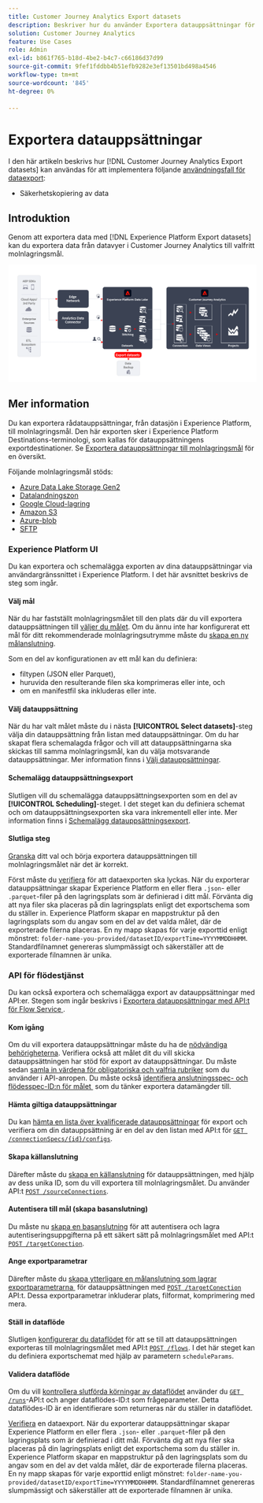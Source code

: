```yaml
---
title: Customer Journey Analytics Export datasets
description: Beskriver hur du använder Exportera datauppsättningar för att säkerhetskopiera dina data.
solution: Customer Journey Analytics
feature: Use Cases
role: Admin
exl-id: b861f765-b18d-4be2-b4c7-c66186d37d99
source-git-commit: 9fef1fddbb4b51efb9282e3ef13501bd498a4546
workflow-type: tm+mt
source-wordcount: '845'
ht-degree: 0%

---
```


# Exportera datauppsättningar

I den här artikeln beskrivs hur [!DNL Customer Journey Analytics Export datasets] kan användas för att implementera följande [användningsfall för dataexport](overview.md):

- Säkerhetskopiering av data

## Introduktion

Genom att exportera data med [!DNL Experience Platform Export datasets] kan du exportera data från datavyer i Customer Journey Analytics till valfritt molnlagringsmål.

![BI-tillägg](../assets/export-datasets.svg)

## Mer information

Du kan exportera rådatauppsättningar, från datasjön i Experience Platform, till molnlagringsmål. Den här exporten sker i Experience Platform Destinations-terminologi, som kallas för datauppsättningens exportdestinationer. Se [Exportera datauppsättningar till molnlagringsmål](https://experienceleague.adobe.com/sv/docs/experience-platform/destinations/ui/activate/export-datasets) för en översikt.

Följande molnlagringsmål stöds:

- [Azure Data Lake Storage Gen2](https://experienceleague.adobe.com/sv/docs/experience-platform/destinations/catalog/cloud-storage/adls-gen2)
- [Datalandningszon](https://experienceleague.adobe.com/sv/docs/experience-platform/destinations/catalog/cloud-storage/data-landing-zone)
- [Google Cloud-lagring](https://experienceleague.adobe.com/sv/docs/experience-platform/destinations/catalog/cloud-storage/google-cloud-storage)
- [Amazon S3](https://experienceleague.adobe.com/sv/docs/experience-platform/destinations/catalog/cloud-storage/amazon-s3#changelog)
- [Azure-blob](https://experienceleague.adobe.com/sv/docs/experience-platform/destinations/catalog/cloud-storage/azure-blob#changelog)
- [SFTP](https://experienceleague.adobe.com/sv/docs/experience-platform/destinations/catalog/cloud-storage/sftp#changelog)


### Experience Platform UI

Du kan exportera och schemalägga exporten av dina datauppsättningar via användargränssnittet i Experience Platform. I det här avsnittet beskrivs de steg som ingår.

#### Välj mål

När du har fastställt molnlagringsmålet till den plats där du vill exportera datauppsättningen till [väljer du målet](https://experienceleague.adobe.com/sv/docs/experience-platform/destinations/ui/activate/export-datasets#select-destination). Om du ännu inte har konfigurerat ett mål för ditt rekommenderade molnlagringsutrymme måste du [skapa en ny målanslutning](https://experienceleague.adobe.com/sv/docs/experience-platform/destinations/ui/connect-destination).

Som en del av konfigurationen av ett mål kan du definiera:

- filtypen (JSON eller Parquet),
- huruvida den resulterande filen ska komprimeras eller inte, och
- om en manifestfil ska inkluderas eller inte.


#### Välj datauppsättning

När du har valt målet måste du i nästa **[!UICONTROL Select datasets]**-steg välja din datauppsättning från listan med datauppsättningar. Om du har skapat flera schemalagda frågor och vill att datauppsättningarna ska skickas till samma molnlagringsmål, kan du välja motsvarande datauppsättningar. Mer information finns i [Välj datauppsättningar](https://experienceleague.adobe.com/sv/docs/experience-platform/destinations/ui/activate/export-datasets#select-datasets).

#### Schemalägg datauppsättningsexport

Slutligen vill du schemalägga datauppsättningsexporten som en del av **[!UICONTROL Scheduling]**-steget. I det steget kan du definiera schemat och om datauppsättningsexporten ska vara inkrementell eller inte. Mer information finns i [Schemalägg datauppsättningsexport](https://experienceleague.adobe.com/sv/docs/experience-platform/destinations/ui/activate/export-datasets#scheduling).


#### Slutliga steg

[Granska](https://experienceleague.adobe.com/sv/docs/experience-platform/destinations/ui/activate/export-datasets#review) ditt val och börja exportera datauppsättningen till molnlagringsmålet när det är korrekt.

Först måste du [verifiera](https://experienceleague.adobe.com/sv/docs/experience-platform/destinations/ui/activate/export-datasets#verify) för att dataexporten ska lyckas. När du exporterar datauppsättningar skapar Experience Platform en eller flera `.json`- eller `.parquet`-filer på den lagringsplats som är definierad i ditt mål. Förvänta dig att nya filer ska placeras på din lagringsplats enligt det exportschema som du ställer in. Experience Platform skapar en mappstruktur på den lagringsplats som du angav som en del av det valda målet, där de exporterade filerna placeras. En ny mapp skapas för varje exporttid enligt mönstret: `folder-name-you-provided/datasetID/exportTime=YYYYMMDDHHMM`. Standardfilnamnet genereras slumpmässigt och säkerställer att de exporterade filnamnen är unika.

### API för flödestjänst

Du kan också exportera och schemalägga export av datauppsättningar med API:er. Stegen som ingår beskrivs i [Exportera datauppsättningar med API:t för Flow Service &#x200B;](https://experienceleague.adobe.com/sv/docs/experience-platform/destinations/api/export-datasets).

#### Kom igång

Om du vill exportera datauppsättningar måste du ha de [nödvändiga behörigheterna](https://experienceleague.adobe.com/sv/docs/experience-platform/destinations/api/export-datasets#permissions). Verifiera också att målet dit du vill skicka datauppsättningen har stöd för export av datauppsättningar. Du måste sedan [samla in värdena för obligatoriska och valfria rubriker](https://experienceleague.adobe.com/sv/docs/experience-platform/destinations/api/export-datasets#gather-values-headers) som du använder i API-anropen. Du måste också [identifiera anslutningsspec- och flödesspec-ID:n för målet &#x200B;](https://experienceleague.adobe.com/sv/docs/experience-platform/destinations/api/export-datasets#gather-connection-spec-flow-spec) som du tänker exportera datamängder till.

#### Hämta giltiga datauppsättningar

Du kan [hämta en lista över kvalificerade datauppsättningar](https://experienceleague.adobe.com/sv/docs/experience-platform/destinations/api/export-datasets#retrieve-list-of-available-datasets) för export och verifiera om din datauppsättning är en del av den listan med API:t för [`GET /connectionSpecs/{id}/configs`](https://developer.adobe.com/experience-platform-apis/references/destinations/#tag/Configurations/operation/getDatasets).


#### Skapa källanslutning

Därefter måste du [skapa en källanslutning](https://experienceleague.adobe.com/sv/docs/experience-platform/destinations/api/export-datasets#create-source-connection) för datauppsättningen, med hjälp av dess unika ID, som du vill exportera till molnlagringsmålet. Du använder API:t [`POST /sourceConnections`](https://developer.adobe.com/experience-platform-apis/references/destinations/#tag/Source-connections/operation/postSourceConnection).

#### Autentisera till mål (skapa basanslutning)

Du måste nu [skapa en basanslutning](https://experienceleague.adobe.com/sv/docs/experience-platform/destinations/api/export-datasets#create-base-connection) för att autentisera och lagra autentiseringsuppgifterna på ett säkert sätt på molnlagringsmålet med API:t [`POST /targetConection`](https://developer.adobe.com/experience-platform-apis/references/destinations/#tag/Target-connections/operation/postTargetConnection).


#### Ange exportparametrar

Därefter måste du [skapa ytterligare en målanslutning som lagrar exportparametrarna &#x200B;](https://experienceleague.adobe.com/sv/docs/experience-platform/destinations/api/export-datasets#create-target-connection) för datauppsättningen med [`POST /targetConection`](https://developer.adobe.com/experience-platform-apis/references/destinations/#tag/Target-connections/operation/postTargetConnection) API:t. Dessa exportparametrar inkluderar plats, filformat, komprimering med mera.

#### Ställ in dataflöde

Slutligen [konfigurerar du dataflödet](https://experienceleague.adobe.com/sv/docs/experience-platform/destinations/api/export-datasets#create-dataflow) för att se till att datauppsättningen exporteras till molnlagringsmålet med API:t [`POST /flows`](https://developer.adobe.com/experience-platform-apis/references/destinations/#tag/Dataflows/operation/postFlow). I det här steget kan du definiera exportschemat med hjälp av parametern `scheduleParams`.

#### Validera dataflöde

Om du vill [kontrollera slutförda körningar av dataflödet](https://experienceleague.adobe.com/sv/docs/experience-platform/destinations/api/export-datasets#get-dataflow-runs) använder du [`GET /runs`](https://developer.adobe.com/experience-platform-apis/references/destinations/#tag/Dataflow-runs/operation/getFlowRuns)-API:t och anger dataflödes-ID:t som frågeparameter. Detta dataflödes-ID är en identifierare som returneras när du ställer in dataflödet.

[Verifiera](https://experienceleague.adobe.com/sv/docs/experience-platform/destinations/ui/activate/export-datasets#verify) en dataexport. När du exporterar datauppsättningar skapar Experience Platform en eller flera `.json`- eller `.parquet`-filer på den lagringsplats som är definierad i ditt mål. Förvänta dig att nya filer ska placeras på din lagringsplats enligt det exportschema som du ställer in. Experience Platform skapar en mappstruktur på den lagringsplats som du angav som en del av det valda målet, där de exporterade filerna placeras. En ny mapp skapas för varje exporttid enligt mönstret: `folder-name-you-provided/datasetID/exportTime=YYYYMMDDHHMM`. Standardfilnamnet genereras slumpmässigt och säkerställer att de exporterade filnamnen är unika.
